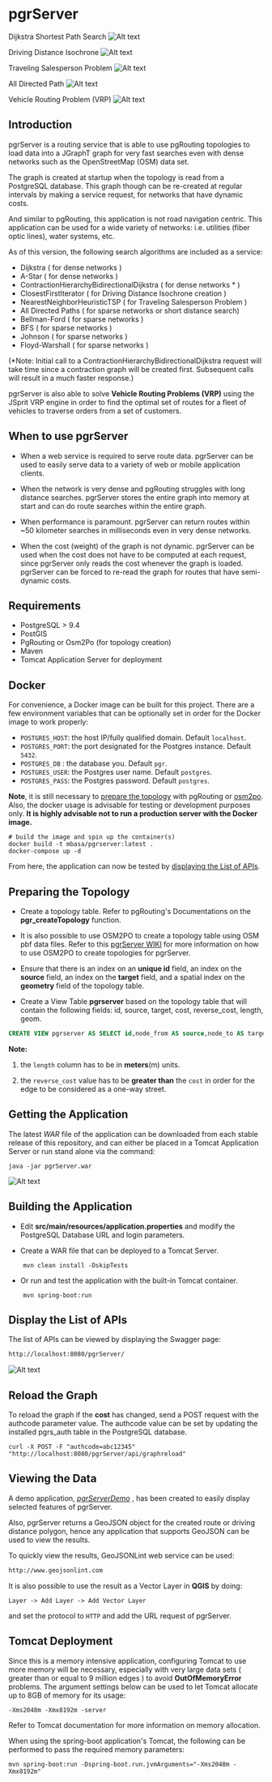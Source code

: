 # pgrServer

   Dijkstra Shortest Path Search
![Alt text](pics/Route.png?raw=true)

   Driving Distance Isochrone
![Alt text](pics/DrivingDist.png?raw=true)

   Traveling Salesperson Problem
![Alt text](pics/TSP.png?raw=true)

   All Directed Path
![Alt text](pics/AllDirectedPath.png?raw=true)


   Vehicle Routing Problem (VRP)
![Alt text](pics/VRP.png?raw=true)

Introduction
------------
pgrServer is a routing service that is able to use pgRouting topologies
to load data into a JGraphT graph for very fast searches even with dense networks 
such as the OpenStreetMap (OSM) data set. 

The graph is created at startup when the topology is read from a PostgreSQL database. This graph though can be re-created at regular intervals by making a service request, for networks that have dynamic costs.

And similar to pgRouting, this application is not road navigation centric. This application can be used for a wide variety of networks: i.e. utilities (fiber optic lines), water systems, etc.

As of this version, the following search algorithms are included as a service:

* Dijkstra ( for dense networks )
* A-Star ( for dense networks )
* ContractionHierarchyBidirectionalDijkstra ( for dense networks * )
* ClosestFirstIterator ( for Driving Distance Isochrone creation )
* NearestNeighborHeuristicTSP ( for Traveling Salesperson Problem )
* All Directed Paths ( for sparse networks or short distance search)
* Bellman-Ford ( for sparse networks )
* BFS ( for sparse networks )
* Johnson ( for sparse networks )
* Floyd-Warshall ( for sparse networks )

(*Note: Initial call to a ContractionHierarchyBidirectionalDijkstra request will
take time since a contraction graph will be created first. Subsequent calls will
result in a much faster response.)

pgrServer is also able to solve **Vehicle Routing Problems (VRP)** using the JSprit VRP engine in order to find the optimal set of routes for a fleet of vehicles to traverse orders from a set of customers. 


When to use pgrServer
---------------------

* When a web service is required to serve route data. pgrServer can be used to easily serve data to a variety of web or mobile application clients.


* When the network is very dense and pgRouting struggles with long distance searches. pgrServer stores the entire graph into memory at start and can do route searches within the entire graph.


* When performance is paramount. pgrServer can return routes within ~50 kilometer searches in milliseconds even in very dense networks.   


* When the cost (weight) of the graph is not dynamic. pgrServer can be used when the cost does not have to be computed at each request, since pgrServer only reads the cost whenever the graph is loaded. pgrServer can be forced to re-read the graph for routes that have semi-dynamic costs.

 
Requirements
------------
* PostgreSQL > 9.4
* PostGIS
* PgRouting or Osm2Po (for topology creation)
* Maven
* Tomcat Application Server for deployment

Docker
-----------

For convenience, a Docker image can be built for this project. There are a few environment variables that can be optionally set in order for the Docker image to work properly:

- `POSTGRES_HOST`: the host IP/fully qualified domain. Default `localhost`.
- `POSTGRES_PORT`: the port designated for the Postgres instance. Default `5432`.
- `POSTGRES_DB`  : the database you. Default `pgr`.
- `POSTGRES_USER`: the Postgres user name. Default `postgres`.
- `POSTGRES_PASS`: the Postgres password. Default `postgres`.

**Note**, it is still necessary to [prepare the topology](#preparing-the-topology) with pgRouting or [osm2po](https://osm2po.de). Also, the docker usage is advisable for testing or development purposes only. **It is highly advisable not to run a production server with the Docker image.**

```
# build the image and spin up the container(s)
docker build -t mbasa/pgrserver:latest .
docker-compose up -d
```

From here, the application can now be tested by 
[displaying the List of APIs](#display-the-list-of-apis). 


Preparing the Topology
----------------------

* Create a topology table. Refer to pgRouting's Documentations on the __pgr_createTopology__ function. 


* It is also possible to use OSM2PO to create a topology table using OSM pbf data files. Refer to this [pgrServer WIKI](https://github.com/mbasa/pgrServer/wiki/Importing-Data-Using-Osm2Po) for more information on how to use OSM2PO to create topologies for pgrServer.  


* Ensure that there is an index on an __unique id__ field, an index on the __source__ field, an index on the __target__ field, and a spatial index on the __geometry__ field of the topology table.


* Create a View Table __pgrserver__ based on the topology table that will contain the following fields:
id, source, target, cost, reverse_cost, length, geom.

```sql
CREATE VIEW pgrserver AS SELECT id,node_from AS source,node_to AS target,cost, reverse_cost, length, wkb_geometry AS geom FROM kanto ;
```

**Note:**

1. the `length` column has to be in **meters**(m) units.
  
2. the `reverse_cost` value has to be **greater than** the `cost` in order for the edge to be 
considered as a one-way street.



Getting the Application
-----------------------

The latest *WAR* file of the application can be downloaded from each stable release
of this repository, and can either be placed in a Tomcat Application Server or
run stand alone via the command:

```
java -jar pgrServer.war
```

![Alt text](pics/Startup.png?raw=true)



Building the Application
------------------------

* Edit __src/main/resources/application.properties__ and modify the PostgreSQL Database  URL and login parameters.


* Create a WAR file that can be deployed to a Tomcat Server.

```
    mvn clean install -DskipTests
```

* Or run and test the application with the built-in Tomcat container.

```
    mvn spring-boot:run
```

Display the List of APIs
-----------------------

The list of APIs can be viewed by displaying the Swagger page:

```html
http://localhost:8080/pgrServer/
```

![Alt text](pics/Swagger.png?raw=true)

Reload the Graph
---------------

To reload the graph if the __cost__ has changed, send a POST request with the authcode parameter value. The authcode value can be set by updating the installed pgrs_auth table in the PostgreSQL database.

```shell
curl -X POST -F "authcode=abc12345" "http://localhost:8080/pgrServer/api/graphreload"
```

Viewing the Data
----------------

A demo application, *[pgrServerDemo](http://github.com/mbasa/pgrServerDemo)* , has been created
to easily display selected features of pgrServer.


Also, pgrServer returns a GeoJSON object for the created route or driving distance polygon, hence any application that supports GeoJSON can be used to view the results.

To quickly view the results, GeoJSONLint web service can be used:

```html
http://www.geojsonlint.com
```

It is also possible to use the result as a Vector Layer in __QGIS__ by doing:

```
Layer -> Add Layer -> Add Vector Layer
```

and set the protocol to `HTTP` and add the URL request of pgrServer.

Tomcat Deployment
-----------------

Since this is a memory intensive application, configuring Tomcat to use more memory will be necessary, especially with very large data sets ( greater than or equal to 9 million edges ) to avoid __OutOfMemoryError__ problems. The argument settings below can be used to let Tomcat allocate up to 8GB of memory for its usage:

```
-Xms2048m -Xmx8192m -server
```

Refer to Tomcat documentation for more information on memory allocation. 


When using the spring-boot application's Tomcat, the following can be performed to pass the 
required memory parameters: 

```
mvn spring-boot:run -Dspring-boot.run.jvmArguments="-Xms2048m -Xmx8192m"
```
